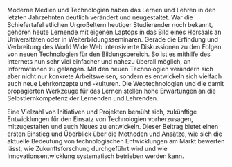 <!-- filename: 01_Einleitung.md -->
<!-- title: Einleitung -->

Moderne Medien und Technologien haben das Lernen und Lehren in den letzten Jahrzehnten deutlich verändert und neugestaltet. War die Schiefertafel etlichen Urgroßeltern heutiger Studierender noch bekannt, gehören heute Lernende mit eigenen Laptops in das Bild eines Hörsaals an Universitäten oder in Weiterbildungsseminaren. Gerade die Erfindung und Verbreitung des World Wide Web intensivierte Diskussionen zu den Folgen von neuen Technologien für den Bildungsbereich. So ist es mithilfe des Internets nun sehr viel einfacher und nahezu überall möglich, an Informationen zu gelangen. Mit den neuen Technologien verändern sich aber nicht nur konkrete Arbeitsweisen, sondern es entwickeln sich vielfach auch neue Lehrkonzepte und -kulturen. Die Webtechnologien und die damit propagierten Werkzeuge für das Lernen stellen hohe Erwartungen an die Selbstlernkompetenz der Lernenden und Lehrenden.

Eine Vielzahl von Initiativen und Projekten bemüht sich, zukünftige Entwicklungen für den Einsatz von Technologien vorherzusagen, mitzugestalten und auch Neues zu entwickeln. Dieser Beitrag bietet einen ersten Einstieg und Überblick über die Methoden und Ansätze, wie sich die aktuelle Bedeutung von technologischen Entwicklungen am Markt bewerten lässt, wie Zukunftsforschung durchgeführt wird und wie Innovationsentwicklung systematisch betrieben werden kann.
